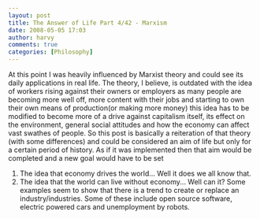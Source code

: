 ```yaml
---
layout: post
title: The Answer of Life Part 4/42 - Marxism
date: 2008-05-05 17:03
author: harvy
comments: true
categories: [Philosophy]
---
```

At this point I was heavily influenced by Marxist theory and could see its daily applications in real life. The theory, I believe, is outdated with the idea of workers rising against their owners or employers as many people are becoming more well off, more content with their jobs and starting to own their own means of production(or making more money) this idea has to be modified to become more of a drive against capitalism itself, its effect on the environment, general social attitudes and how the economy can affect vast swathes of people. So this post is basically a reiteration of that theory (with some differences) and could be considered an aim of life but only for a certain period of history. As if it was implemented then that aim would be completed and a new goal would have to be set
1. The idea that economy drives the world... Well it does we all know that.
2. The idea that the world can live without economy... Well can it? Some examples seem to show that there is a trend to create or replace an industry/industries. Some of these include open source software, electric powered cars and unemployment by robots.
